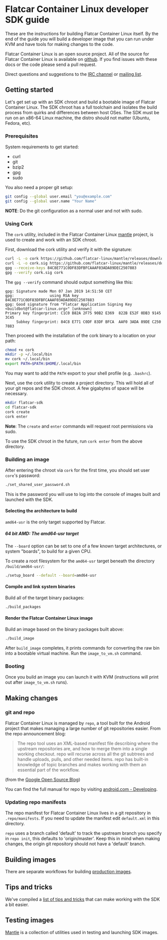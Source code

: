 # Flatcar Container Linux developer SDK guide

These are the instructions for building Flatcar Container Linux itself. By the end of the guide you will build a developer image that you can run under KVM and have tools for making changes to the code.

Flatcar Container Linux is an open source project. All of the source for Flatcar Container Linux is available on [github][github-flatcar]. If you find issues with these docs or the code please send a pull request.

Direct questions and suggestions to the [IRC channel][irc] or [mailing list][flatcar-dev].

## Getting started

Let's get set up with an SDK chroot and build a bootable image of Flatcar Container Linux. The SDK chroot has a full toolchain and isolates the build process from quirks and differences between host OSes. The SDK must be run on an x86-64 Linux machine, the distro should not matter (Ubuntu, Fedora, etc).

### Prerequisites

System requirements to get started:

* curl
* git
* bzip2
* gpg
* sudo

You also need a proper git setup:

```sh
git config --global user.email "you@example.com"
git config --global user.name "Your Name"
```

**NOTE**: Do the git configuration as a normal user and not with sudo.

### Using Cork

The `cork` utility, included in the Flatcar Container Linux [mantle](https://github.com/flatcar-linux/mantle) project, is used to create and work with an SDK chroot.

First, download the cork utility and verify it with the signature:

```sh
curl -L -o cork https://github.com/flatcar-linux/mantle/releases/download/v0.11.2/cork-0.11.2-amd64
curl -L -o cork.sig https://github.com/flatcar-linux/mantle/releases/download/v0.11.2/cork-0.11.2-amd64.sig
gpg --receive-keys 84C8E771C0DF83DFBFCAAAF03ADA89DEC2507883
gpg --verify cork.sig cork
```

The `gpg --verify` command should output something like this:

```
gpg: Signature made Mon 07 Jan 2019 14:51:50 CET
gpg:                using RSA key 84C8E771C0DF83DFBFCAAAF03ADA89DEC2507883
gpg: Good signature from "Flatcar Application Signing Key <buildbot@flatcar-linux.org>" [unknown]
Primary key fingerprint: C1C0 B82A 2F75 90B2 E369  822B E52F 0DB3 9145 3C45
     Subkey fingerprint: 84C8 E771 C0DF 83DF BFCA  AAF0 3ADA 89DE C250 7883
```

Then proceed with the installation of the cork binary to a location on your path:

```sh
chmod +x cork
mkdir -p ~/.local/bin
mv cork ~/.local/bin
export PATH=$PATH:$HOME/.local/bin
```

You may want to add the `PATH` export to your shell profile (e.g. `.bashrc`).


Next, use the cork utility to create a project directory. This will hold all of your git repos and the SDK chroot. A few gigabytes of space will be necessary.

```sh
mkdir flatcar-sdk
cd flatcar-sdk
cork create
cork enter
```

**Note**: The `create` and `enter` commands will request root permissions via sudo.


To use the SDK chroot in the future, run `cork enter` from the above directory.

### Building an image

After entering the chroot via `cork` for the first time, you should set user `core`'s password:

```sh
./set_shared_user_password.sh
```

This is the password you will use to log into the console of images built and launched with the SDK.

#### Selecting the architecture to build

`amd64-usr` is the only target supported by Flatcar.

##### 64 bit AMD: The amd64-usr target

The `--board` option can be set to one of a few known target architectures, or system "boards", to build for a given CPU.

To create a root filesystem for the `amd64-usr` target beneath the directory `/build/amd64-usr/`:

```sh
./setup_board --default --board=amd64-usr
```

#### Compile and link system binaries

Build all of the target binary packages:

```sh
./build_packages
```

#### Render the Flatcar Container Linux image

Build an image based on the binary packages built above:

```sh
./build_image
```

After `build_image` completes, it prints commands for converting the raw bin into a bootable virtual machine. Run the `image_to_vm.sh` command.

### Booting

Once you build an image you can launch it with KVM (instructions will print out after `image_to_vm.sh` runs).

## Making changes

### git and repo

Flatcar Container Linux is managed by `repo`, a tool built for the Android project that makes managing a large number of git repositories easier. From the repo announcement blog:

> The repo tool uses an XML-based manifest file describing where the upstream
> repositories are, and how to merge them into a single working checkout. repo
> will recurse across all the git subtrees and handle uploads, pulls, and other
> needed items. repo has built-in knowledge of topic branches and makes working
> with them an essential part of the workflow.

(from the [Google Open Source Blog][repo-blog])

You can find the full manual for repo by visiting [android.com - Developing][android-repo-git].

### Updating repo manifests

The repo manifest for Flatcar Container Linux lives in a git repository in
`.repo/manifests`. If you need to update the manifest edit `default.xml`
in this directory.

`repo` uses a branch called 'default' to track the upstream branch you
specify in `repo init`, this defaults to 'origin/master'. Keep this in
mind when making changes, the origin git repository should not have a
'default' branch.

## Building images

There are separate workflows for building [production images][prodimages].

## Tips and tricks

We've compiled a [list of tips and tricks][sdktips] that can make working with the SDK a bit easier.

## Testing images

[Mantle][mantle] is a collection of utilities used in testing and launching SDK images.


[android-repo-git]: https://source.android.com/source/developing.html
[flatcar-dev]: https://groups.google.com/forum/#!forum/flatcar-linux-dev
[github-flatcar]: https://github.com/flatcar-linux/
[irc]: irc://irc.freenode.org:6667/#flatcar
[mantle]: https://github.com/flatcar-linux/mantle
[prodimages]: sdk-building-production-images.md
[repo-blog]: http://google-opensource.blogspot.com/2008/11/gerrit-and-repo-android-source.html
[sdktips]: sdk-tips-and-tricks.md
